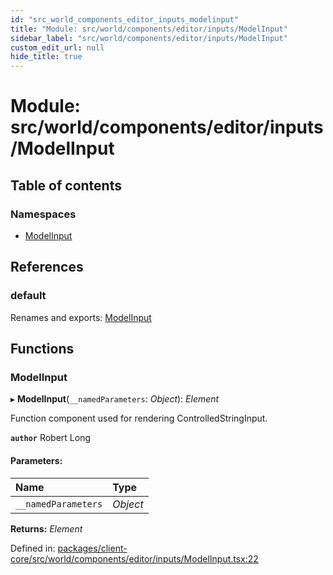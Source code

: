 ```yaml
---
id: "src_world_components_editor_inputs_modelinput"
title: "Module: src/world/components/editor/inputs/ModelInput"
sidebar_label: "src/world/components/editor/inputs/ModelInput"
custom_edit_url: null
hide_title: true
---
```


# Module: src/world/components/editor/inputs/ModelInput

## Table of contents

### Namespaces

- [ModelInput](src_world_components_editor_inputs_modelinput.modelinput.md)

## References

### default

Renames and exports: [ModelInput](src_world_components_editor_inputs_modelinput.md#modelinput)

## Functions

### ModelInput

▸ **ModelInput**(`__namedParameters`: *Object*): *Element*

Function component used for rendering ControlledStringInput.

**`author`** Robert Long

#### Parameters:

| Name | Type |
| :------ | :------ |
| `__namedParameters` | *Object* |

**Returns:** *Element*

Defined in: [packages/client-core/src/world/components/editor/inputs/ModelInput.tsx:22](https://github.com/xr3ngine/xr3ngine/blob/7e8e151f1/packages/client-core/src/world/components/editor/inputs/ModelInput.tsx#L22)
